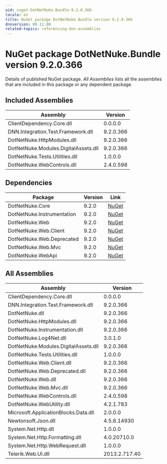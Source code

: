 ```yaml
---
uid: nuget-DotNetNuke.Bundle-9.2.0.366
locale: en
title: NuGet package DotNetNuke.Bundle version 9.2.0.366
dnnversion: 09.12.00
related-topics: referencing-dnn-assemblies
---
```


# NuGet package DotNetNuke.Bundle version 9.2.0.366
Details of published NuGet package.
*All Assemblies* lists all the assemblies that are included in this package or any dependent package.

## Included Assemblies

|Assembly|Version|
|---|---|
|ClientDependency.Core.dll|0.0.0.0|
|DNN.Integration.Test.Framework.dll|9.2.0.366|
|DotNetNuke.HttpModules.dll|9.2.0.366|
|DotNetNuke.Modules.DigitalAssets.dll|9.2.0.366|
|DotNetNuke.Tests.Utilities.dll|1.0.0.0|
|DotNetNuke.WebControls.dll|2.4.0.598|

## Dependencies

|Package|Version|Link|
|---|---|---|
|DotNetNuke.Core|9.2.0|[NuGet](https://www.nuget.org/packages/DotNetNuke.Core/9.2.0)|
|DotNetNuke.Instrumentation|9.2.0|[NuGet](https://www.nuget.org/packages/DotNetNuke.Instrumentation/9.2.0)|
|DotNetNuke.Web|9.2.0|[NuGet](https://www.nuget.org/packages/DotNetNuke.Web/9.2.0)|
|DotNetNuke.Web.Client|9.2.0|[NuGet](https://www.nuget.org/packages/DotNetNuke.Web.Client/9.2.0)|
|DotNetNuke.Web.Deprecated|9.2.0|[NuGet](https://www.nuget.org/packages/DotNetNuke.Web.Deprecated/9.2.0)|
|DotNetNuke.Web.Mvc|9.2.0|[NuGet](https://www.nuget.org/packages/DotNetNuke.Web.Mvc/9.2.0)|
|DotNetNuke.WebApi|9.2.0|[NuGet](https://www.nuget.org/packages/DotNetNuke.WebApi/9.2.0)|

## All Assemblies

|Assembly|Version|
|---|---|
|ClientDependency.Core.dll|0.0.0.0|
|DNN.Integration.Test.Framework.dll|9.2.0.366|
|DotNetNuke.dll|9.2.0.366|
|DotNetNuke.HttpModules.dll|9.2.0.366|
|DotNetNuke.Instrumentation.dll|9.2.0.366|
|DotNetNuke.Log4Net.dll|3.0.1.0|
|DotNetNuke.Modules.DigitalAssets.dll|9.2.0.366|
|DotNetNuke.Tests.Utilities.dll|1.0.0.0|
|DotNetNuke.Web.Client.dll|9.2.0.366|
|DotNetNuke.Web.Deprecated.dll|9.2.0.366|
|DotNetNuke.Web.dll|9.2.0.366|
|DotNetNuke.Web.Mvc.dll|9.2.0.366|
|DotNetNuke.WebControls.dll|2.4.0.598|
|DotNetNuke.WebUtility.dll|4.2.1.783|
|Microsoft.ApplicationBlocks.Data.dll|2.0.0.0|
|Newtonsoft.Json.dll|4.5.6.14930|
|System.Net.Http.dll|1.0.0.0|
|System.Net.Http.Formatting.dll|4.0.20710.0|
|System.Net.Http.WebRequest.dll|1.0.0.0|
|Telerik.Web.UI.dll|2013.2.717.40|

